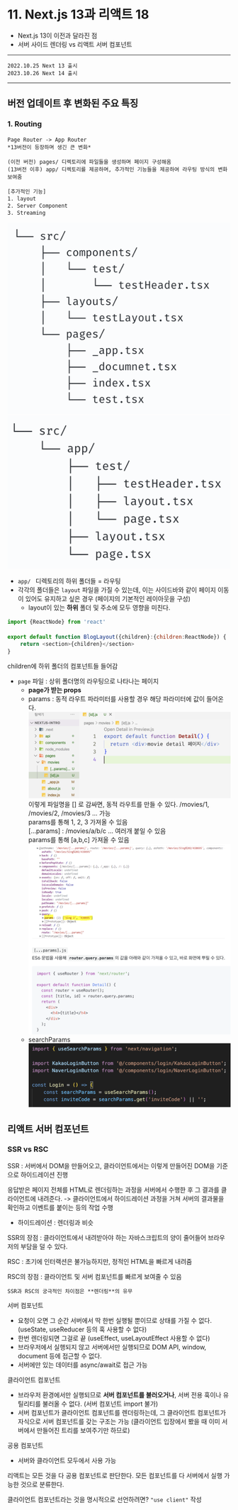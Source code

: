 # 11. Next.js 13과 리액트 18

- Next.js 13이 이전과 달라진 점
- 서버 사이드 렌더링 vs 리액트 서버 컴포넌트
---

    2022.10.25 Next 13 출시
    2023.10.26 Next 14 출시
---
## 버전 업데이트 후 변화된 주요 특징
### 1. Routing
    Page Router -> App Router
    *13버전이 등장하며 생긴 큰 변화*

    (이전 버전) pages/ 디렉토리에 파일들을 생성하며 페이지 구성해옴
    (13버전 이후) app/ 디렉토리를 제공하며, 추가적인 기능들을 제공하여 라우팅 방식의 변화 보여줌

    [추가적인 기능]
    1. layout 
    2. Server Component
    3. Streaming

![alt text](image.png)
![alt text](image-1.png)
- `app/ ` 디렉토리의 하위 폴더들 = 라우팅
- 각각의 폴더들은 `layout` 파일을 가질 수 있는데, 이는 사이드바와 같이 페이지 이동이 있어도 유지하고 싶은 경우 (페이지의 기본적인 레이아웃을 구성)
    - layout이 있는 **하위** 폴더 및 주소에 모두 영향을 미친다. 
```javascript
import {ReactNode} from 'react'

export default function BlogLayout({children}:{children:ReactNode}) {
    return <section>{children}</section>
}
```
children에 하위 폴더의 컴포넌트들 들어감
- `page` 파일 : 상위 폴더명의 라우팅으로 나타나는 페이지
    - **page가 받는 props**
    - params : 동적 라우트 파라미터를 사용할 경우 해당 파라미터에 값이 들어온다.
    ![alt text](image-2.png)
    이렇게 파일명을 [] 로 감싸면, 동적 라우트를 만들 수 있다.
    /movies/1, /movies/2, /movies/3 ... 가능<br>
    params를 통해 1, 2, 3 가져올 수 있음<br>
    [...params] : /movies/a/b/c ... 여러개 붙일 수 있음<br>
    params를 통해 [a,b,c] 가져올 수 있음 
    ![alt text](image-3.png)
    - searchParams
    ![alt text](image-4.png)

## 리액트 서버 컴포넌트
### SSR vs RSC
SSR : 서버에서 DOM을 만들어오고, 클라이언트에서는 이렇게 만들어진 DOM을 기준으로 하이드레이션 진행

응답받은 페이지 전체를 HTML로 렌더링하는 과정을 서버에서 수행한 후 그 결과를 클라이언트에 내려준다. -> 클라이언트에서 하이드레이션 과정을 거쳐 서버의 결과물을 확인하고 이벤트를 붙이는 등의 작업 수행

* 하이드레이션 : 렌더링과 비슷

SSR의 장점 : 클라이언트에서 내려받아야 하는 자바스크립트의 양이 줄어들어 브라우저의 부담을 덜 수 있다.

RSC : 초기에 인터랙션은 불가능하지만, 정적인 HTML을 빠르게 내려줌

RSC의 장점 : 클라이언트 및 서버 컴포넌트를 빠르게 보여줄 수 있음

    SSR과 RSC의 궁극적인 차이점은 **렌더링**의 유무

서버 컴포넌트
- 요청이 오면 그 순간 서버에서 딱 한번 실행될 뿐이므로 상태를 가질 수 없다. (useState, useReducer 등의 훅 사용할 수 없다)
- 한번 렌더링되면 그걸로 끝 (useEffect, useLayoutEffect 사용할 수 없다)
- 브라우저에서 실행되지 않고 서버에서만 실행되므로 DOM API, window, document 등에 접근할 수 없다. 
- 서버에만 있는 데이터를 async/await로 접근 가능

클라이언트 컴포넌트
- 브라우저 환경에서만 실행되므로 **서버 컴포넌트를 불러오거나**, 서버 전용 훅이나 유틸리티를 불러올 수 없다. (서버 컴포넌트 import 불가)
- 서버 컴포넌트가 클라이언트 컴포넌트를 렌더링하는데, 그 클라이언트 컴포넌트가 자식으로 서버 컴포넌트를 갖는 구조는 가능 (클라이언트 입장에서 봤을 때 이미 서버에서 만들어진 트리를 보여주기만 하므로)

공용 컴포넌트
- 서버와 클라이언트 모두에서 사용 가능

리액트는 모든 것을 다 공용 컴포넌트로 판단한다. 모든 컴포넌트를 다 서버에서 실행 가능한 것으로 분류한다.

클라이언트 컴포넌트라는 것을 명시적으로 선언하려면? `"use client"` 작성
